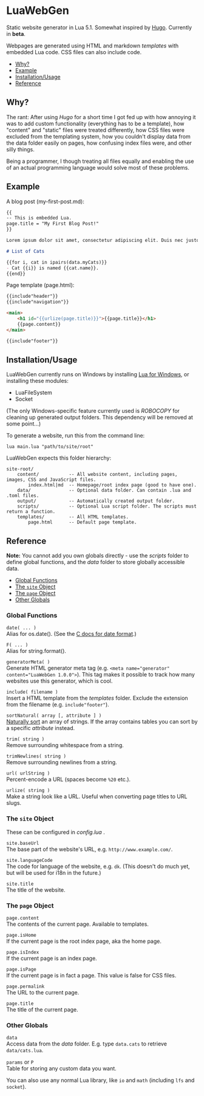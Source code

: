# LuaWebGen

Static website generator in Lua 5.1. Somewhat inspired by [Hugo](https://gohugo.io/). Currently in **beta**.

Webpages are generated using HTML and markdown *templates* with embedded Lua code. CSS files can also include code.

- [Why?](#why)
- [Example](#example)
- [Installation/Usage](#installation-usage)
- [Reference](#reference)



## Why?

The rant: After using *Hugo* for a short time I got fed up with how annoying it was to add custom functionality (everything has to be a template), how "content" and "static" files were treated differently, how CSS files were excluded from the templating system, how you couldn't display data from the data folder easily on pages, how confusing index files were, and other silly things.

Being a programmer, I though treating all files equally and enabling the use of an actual programming language would solve most of these problems.



## Example

A blog post (my-first-post.md):

```markdown
{{
-- This is embedded Lua.
page.title = "My First Blog Post!"
}}

Lorem ipsum dolor sit amet, consectetur adipiscing elit. Duis nec justo mollis, varius nulla sed, commodo nibh.

# List of Cats

{{for i, cat in ipairs(data.myCats)}}
- Cat {{i}} is named {{cat.name}}.
{{end}}
```

Page template (page.html):

```html
{{include"header"}}
{{include"navigation"}}

<main>
	<h1 id="{{urlize(page.title)}}">{{page.title}}</h1>
	{{page.content}}
</main>

{{include"footer"}}
```



## Installation/Usage

LuaWebGen currently runs on Windows by installing [Lua for Windows](https://github.com/rjpcomputing/luaforwindows), or installing these modules:

- LuaFileSystem
- Socket

(The only Windows-specific feature currently used is *ROBOCOPY* for cleaning up generated output folders. This dependency will be removed at some point...)

To generate a website, run this from the command line:

```
lua main.lua "path/to/site/root"
```

LuaWebGen expects this folder hierarchy:

```
site-root/
    content/           -- All website content, including pages, images, CSS and JavaScript files.
        index.html|md  -- Homepage/root index page (good to have one).
    data/              -- Optional data folder. Can contain .lua and .toml files.
    output/            -- Automatically created output folder.
    scripts/           -- Optional Lua script folder. The scripts must return a function.
    templates/         -- All HTML templates.
        page.html      -- Default page template.
```



## Reference

**Note:** You cannot add you own globals directly - use the *scripts* folder to define global functions,
and the *data* folder to store globally accessible data.

- [Global Functions](#global-functions)
- [The `site` Object](#the-site-object)
- [The `page` Object](#the-page-object)
- [Other Globals](#other-globals)


### Global Functions

`date( ... )`<br>
Alias for os.date(). (See the [C docs for date format](http://www.cplusplus.com/reference/ctime/strftime/).)

`F( ... )`<br>
Alias for string.format().

`generatorMeta( )`<br>
Generate HTML generator meta tag (e.g. `<meta name="generator" content="LuaWebGen 1.0.0">`). This tag makes it possible to track how many websites use this generator, which is cool.

`include( filename )`<br>
Insert a HTML template from the *templates* folder. Exclude the extension from the filename (e.g. `include"footer"`).

`sortNatural( array [, attribute ] )`<br>
[Naturally sort](https://en.wikipedia.org/wiki/Natural_sort_order) an array of strings. If the array contains tables you can sort by a specific *attribute* instead.

`trim( string )`<br>
Remove surrounding whitespace from a string.

`trimNewlines( string )`<br>
Remove surrounding newlines from a string.

`url( urlString )`<br>
Percent-encode a URL (spaces become `%20` etc.).

`urlize( string )`<br>
Make a string look like a URL. Useful when converting page titles to URL slugs.


### The `site` Object

These can be configured in *config.lua* .

`site.baseUrl`<br>
The base part of the website's URL, e.g. `http://www.example.com/`.

`site.languageCode`<br>
The code for language of the website, e.g. `dk`. (This doesn't do much yet, but will be used for i18n in the future.)

`site.title`<br>
The title of the website.


### The `page` Object

`page.content`<br>
The contents of the current page. Available to templates.

`page.isHome`<br>
If the current page is the root index page, aka the home page.

`page.isIndex`<br>
If the current page is an index page.

`page.isPage`<br>
If the current page is in fact a page. This value is false for CSS files.

`page.permalink`<br>
The URL to the current page.

`page.title`<br>
The title of the current page.


### Other Globals

`data`<br>
Access data from the *data* folder. E.g. type `data.cats` to retrieve `data/cats.lua`.

`params` or `P`<br>
Table for storing any custom data you want.


You can also use any normal Lua library, like `io` and `math` (including `lfs` and `socket`).



